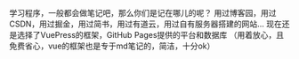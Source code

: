 学习程序，一般都会做笔记吧，那么你们是记在哪儿的呢？
用过博客园，用过CSDN，用过掘金，用过简书，用过有道云，用过自有服务器搭建的网站... 
现在还是选择了VuePress的框架，GitHub Pages提供的平台和数据库
（用着放心，且免费省心，vue的框架也是专于md笔记的，简洁，十分ok） 
